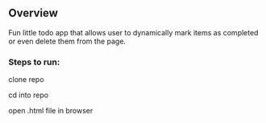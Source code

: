 ## Overview

Fun little todo app that allows user to dynamically mark items as completed or even delete them from the page. 

### Steps to run: 

clone repo 

cd into repo

open .html file in browser